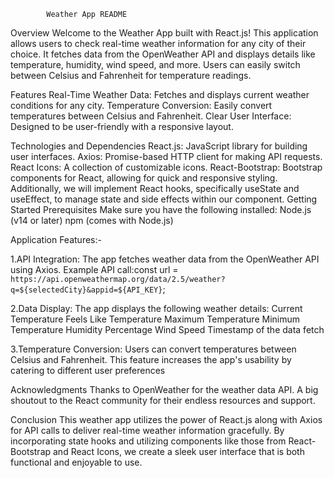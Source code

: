             Weather App README

Overview
Welcome to the Weather App built with React.js! This application allows users to check real-time weather information for any city of their choice. It fetches data from the OpenWeather API and displays details like temperature, humidity, wind speed, and more. Users can easily switch between Celsius and Fahrenheit for temperature readings.

Features
Real-Time Weather Data: Fetches and displays current weather conditions for any city.
Temperature Conversion: Easily convert temperatures between Celsius and Fahrenheit.
Clear User Interface: Designed to be user-friendly with a responsive layout.

Technologies and Dependencies
React.js: JavaScript library for building user interfaces.
Axios: Promise-based HTTP client for making API requests.
React Icons: A collection of customizable icons.
React-Bootstrap: Bootstrap components for React, allowing for quick and responsive styling.
Additionally, we will implement React hooks, specifically useState and useEffect, to manage state and side effects within our component.
Getting Started
Prerequisites
Make sure you have the following installed:
Node.js (v14 or later)
npm (comes with Node.js)

Application Features:-

1.API Integration:
The app fetches weather data from the OpenWeather API using Axios.
Example API call:const url = `https://api.openweathermap.org/data/2.5/weather?q=${selectedCity}&appid=${API_KEY}`;

2.Data Display:
The app displays the following weather details:
Current Temperature
Feels Like Temperature
Maximum Temperature
Minimum Temperature
Humidity Percentage
Wind Speed
Timestamp of the data fetch

3.Temperature Conversion:
Users can convert temperatures between Celsius and Fahrenheit. This feature increases the app's usability by catering to different user preferences

Acknowledgments
Thanks to OpenWeather for the weather data API.
A big shoutout to the React community for their endless resources and support.

Conclusion
This weather app utilizes the power of React.js along with Axios for API calls to deliver real-time weather information gracefully.
By incorporating state hooks and utilizing components like those from React-Bootstrap and React Icons, we create a sleek user interface that is both functional and enjoyable to use.

